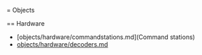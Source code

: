 = Objects

== Hardware
- [objects/hardware/commandstations.md](Command stations)
- [objects/hardware/decoders.md](Decoders)